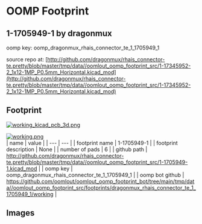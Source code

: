 # OOMP Footprint  
## 1-1705949-1  by dragonmux  
  
oomp key: oomp_dragonmux_rhais_connector_te_1_1705949_1  
  
source repo at: [http://github.com/dragonmux/rhais_connector-te.pretty/blob/master/tmp/data//oomlout_oomp_footprint_src/1-17345952-2_1x12-1MP_P0.5mm_Horizontal.kicad_mod](http://github.com/dragonmux/rhais_connector-te.pretty/blob/master/tmp/data//oomlout_oomp_footprint_src/1-17345952-2_1x12-1MP_P0.5mm_Horizontal.kicad_mod)  
## Footprint  
  
[![working_kicad_pcb_3d.png](working_kicad_pcb_3d_600.png)](working_kicad_pcb_3d.png)  
  
[![working.png](working_600.png)](working.png)  
| name | value | 
| --- | --- | 
| footprint name | 1-1705949-1 | 
| footprint description | None | 
| number of pads | 6 | 
| github path | http://github.com/dragonmux/rhais_connector-te.pretty/blob/master/tmp/data//oomlout_oomp_footprint_src/1-1705949-1.kicad_mod | 
| oomp key | oomp_dragonmux_rhais_connector_te_1_1705949_1 | 
| oomp bot github | https://github.com/oomlout/oomlout_oomp_footprint_bot/tree/main/tmp/data//oomlout_oomp_footprint_src/footprints/dragonmux_rhais_connector_te_1_1705949_1/working | 
## Images  
